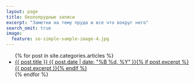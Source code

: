 ```yaml
---
layout: page
title: Околопрудные записи
excerpt: "Заметки на тему пруда и все что вокруг него"
search_omit: true
image:
  feature: so-simple-sample-image-4.jpg
---
```


<ul class="post-list">
{% for post in site.categories.articles %} 
  <li><article><a href="{{ post.url | prepend: site.baseurl }}">{{ post.title }} <span class="entry-date"><time datetime="{{ post.date | date_to_xmlschema }}">{{ post.date | date: "%B %d, %Y" }}</time></span>{% if post.excerpt %} <span class="excerpt">{{ post.excerpt }}</span>{% endif %}</a></article></li>
{% endfor %}
</ul>

